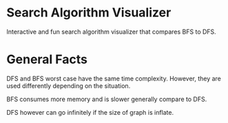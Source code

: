 # Search Algorithm Visualizer
Interactive and fun search algorithm visualizer that compares BFS to DFS. 

# General Facts
DFS and BFS worst case have the same time complexity. However, they are used differently depending on the situation.

BFS consumes more memory and is slower generally compare to DFS.

DFS however can go infinitely if the size of graph is inflate. 
